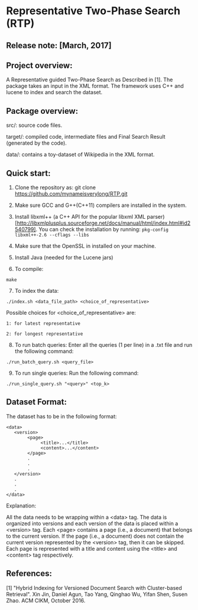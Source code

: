 Representative Two-Phase Search (RTP)
=======================================
Release note: [March, 2017]
-----------------

Project overview:
-----------------
A Representative guided Two-Phase Search as Described in [1]. The package takes an input in the XML format. The framework uses C++ and lucene to index and search the dataset.

Package overview:
-----------------

src/: source code files.

target/: compiled code, intermediate files and Final Search Result (generated by the code).

data/: contains a toy-dataset of Wikipedia in the XML format. 

Quick start:
------------

1) Clone the repository as: git clone https://github.com/mynameisverylong/RTP.git

2) Make sure GCC and G++(C++11) compilers are installed in the system.

3) Install libxml++ (a C++ API for the popular libxml XML parser)[http://libxmlplusplus.sourceforge.net/docs/manual/html/index.html#id2540799]. You can check the installation by running: `pkg-config libxml++-2.6 --cflags --libs` 

4) Make sure that the OpenSSL in installed on your machine.

5) Install Java (needed for the Lucene jars)

6) To compile:

`make`

7) To index the data:

`./index.sh <data_file_path> <choice_of_representative>`

Possible choices for &lt;choice_of_representative&gt; are:

	1: for latest representative

	2: for longest representative

8) To run batch queries: Enter all the queries (1 per line) in a .txt file and run the following command:

`./run_batch_query.sh <query_file>`

9) To run single queries: Run the following command:

`./run_single_query.sh "<query>" <top_k> `

Dataset Format:
------------
The dataset has to be in the following format:
<pre><code>&lt;data&gt;
   &lt;version&gt;
        &lt;page&gt;
             &lt;title&gt;...&lt;/title&gt;
             &lt;content&gt;...&lt;/content&gt;
        &lt;/page&gt;
        .
        .
        .
   &lt;/version&gt;
   .
   .
   .
&lt;/data&gt;</code></pre>

Explanation:

All the data needs to be wrapping within a &lt;data&gt; tag. The data is organized into versions and each version of the data is placed within a &lt;version&gt; tag. Each &lt;page&gt; contains a page (i.e., a document) that belongs to the current version. If the page (i.e., a document) does not contain the current version represented by the &lt;version&gt; tag, then it can be skipped.  Each page is represented with a title and content using the &lt;title&gt; and &lt;content&gt; tag respectively.

References:
-----------

[1]  "Hybrid Indexing for Versioned Document Search with Cluster-based Retrieval". Xin Jin, Daniel Agun, Tao Yang, Qinghao Wu, Yifan Shen, Susen Zhao. ACM CIKM, October 2016.
